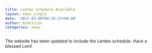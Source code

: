 ```yaml
---
title: Lenten Schedule Available
layout: news_single
date: '2017-03-08T00:20:37+00:00'
author: Dimitrios
categories: news
---
```

The website has been updated to include the Lenten schedule. Have a blessed Lent!
